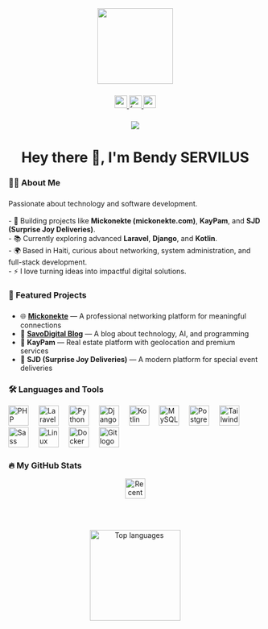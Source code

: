 <div align="center">
  <img height="150" src="https://media.giphy.com/media/M9gbBd9nbDrOTu1Mqx/giphy.gif" />
</div>

###

<div align="center">
  <a href="mailto:bendyservilus@gmail.com" target="_blank">
    <img src="https://img.shields.io/static/v1?message=Email&logo=gmail&label=&color=D14836&logoColor=white&labelColor=&style=for-the-badge" height="25" alt="email logo" />
  </a>
  <a href="https://www.facebook.com/bendy.servilus" target="_blank">
    <img src="https://img.shields.io/static/v1?message=Facebook&logo=facebook&label=&color=1877F2&logoColor=white&labelColor=&style=for-the-badge" height="25" alt="facebook logo" />
  </a>
  <a href="https://mickonekte.com" target="_blank">
    <img src="https://img.shields.io/static/v1?message=Website&logo=google-chrome&label=&color=4285F4&logoColor=white&labelColor=&style=for-the-badge" height="25" alt="website logo" />
  </a>
</div>

###

<div align="center">
  <img src="https://visitor-badge.laobi.icu/badge?page_id=bendy2509.bendy2509" />
</div>

###

<h1 align="center">Hey there 👋, I'm Bendy SERVILUS</h1>

###

<h3 align="left">👨‍💻 About Me</h3>

###

<p align="left">
  Passionate about technology and software development.<br><br>
  - 🚀 Building projects like <b>Mickonekte (mickonekte.com)</b>, <b>KayPam</b>, and <b>SJD (Surprise Joy Deliveries)</b>.<br>
  - 📚 Currently exploring advanced <b>Laravel</b>, <b>Django</b>, and <b>Kotlin</b>.<br>
  - 🌍 Based in Haiti, curious about networking, system administration, and full-stack development.<br>
  - ⚡ I love turning ideas into impactful digital solutions.
</p>

###

<h3 align="left">🚀 Featured Projects</h3>

###

<ul>
  <li>🌐 <a href="https://mickonekte.com" target="_blank"><b>Mickonekte</b></a> — A professional networking platform for meaningful connections</li>
  <li>📰 <a href="https://bsdev2509.pythonanywhere.com/" target="_blank"><b>SavoDigital Blog</b></a> — A blog about technology, AI, and programming</li>
  <li>🏡 <b>KayPam</b> — Real estate platform with geolocation and premium services</li>
  <li>🎉 <b>SJD (Surprise Joy Deliveries)</b> — A modern platform for special event deliveries</li>
</ul>

###

<h3 align="left">🛠 Languages and Tools</h3>

<div align="left">
  <!-- Languages -->
  <img src="https://img.shields.io/badge/PHP-777BB4?style=for-the-badge&logo=php&logoColor=white" height="40" alt="PHP logo" />
  <img width="12" />
  <img src="https://img.shields.io/badge/Laravel-FF2D20?style=for-the-badge&logo=laravel&logoColor=white" height="40" alt="Laravel logo" />
  <img width="12" />
  <img src="https://img.shields.io/badge/Python-3776AB?style=for-the-badge&logo=python&logoColor=white" height="40" alt="Python logo" />
  <img width="12" />
  <img src="https://img.shields.io/badge/Django-092E20?style=for-the-badge&logo=django&logoColor=white" height="40" alt="Django logo" />
  <img width="12" />
  <img src="https://img.shields.io/badge/Kotlin-7F52FF?style=for-the-badge&logo=kotlin&logoColor=white" height="40" alt="Kotlin logo" />
  <img width="12" />

  <!-- Databases -->
  <img src="https://img.shields.io/badge/MySQL-005C84?style=for-the-badge&logo=mysql&logoColor=white" height="40" alt="MySQL logo" />
  <img width="12" />
  <img src="https://img.shields.io/badge/PostgreSQL-316192?style=for-the-badge&logo=postgresql&logoColor=white" height="40" alt="PostgreSQL logo" />
  <img width="12" />

  <!-- Frontend / Styling -->
  <img src="https://img.shields.io/badge/TailwindCSS-38B2AC?style=for-the-badge&logo=tailwind-css&logoColor=white" height="40" alt="TailwindCSS logo" />
  <img width="12" />
  <img src="https://img.shields.io/badge/Sass-CC6699?style=for-the-badge&logo=sass&logoColor=white" height="40" alt="Sass logo" />
  <img width="12" />

  <!-- DevOps / Tools -->
  <img src="https://img.shields.io/badge/Linux-FCC624?style=for-the-badge&logo=linux&logoColor=black" height="40" alt="Linux logo" />
  <img width="12" />
  <img src="https://img.shields.io/badge/Docker-2496ED?style=for-the-badge&logo=docker&logoColor=white" height="40" alt="Docker logo" />
  <img width="12" />
  <img src="https://img.shields.io/badge/Git-F05032?style=for-the-badge&logo=git&logoColor=white" height="40" alt="Git logo" />
</div>

<h3 align="left">🔥 My GitHub Stats</h3>

<div align="center">
  <!-- Recent commit activity badge -->
  <img src="https://img.shields.io/github/commit-activity/m/bendy2509?style=for-the-badge&logo=github" 
       alt="Recent GitHub commits" 
       height="40" />

  <br/><br/>

  <!-- GitHub Overall Stats -->
  <!-- <img src="https://github-readme-stats.vercel.app/api?username=bendy2509&show_icons=true&theme=radical" 
       alt="GitHub stats" 
       height="180" />
  -->
  <!-- Top Languages -->
  <img src="https://github-readme-stats.vercel.app/api/top-langs/?username=bendy2509&layout=compact&theme=radical" 
       alt="Top languages" 
       height="180" />
</div>

